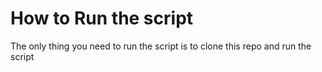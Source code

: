 # How to Run the script
The only thing you need to run the script is to clone this repo and run the script

